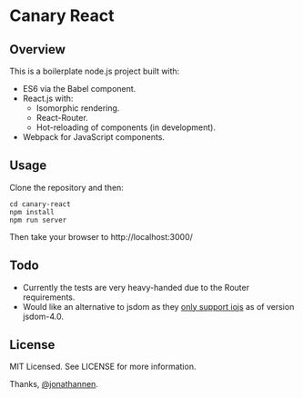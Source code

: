 # Canary React

## Overview

This is a boilerplate node.js project built with:

- ES6 via the Babel component.
- React.js with:
	- Isomorphic rendering.
	- React-Router.
	- Hot-reloading of components (in development).
- Webpack for JavaScript components.

## Usage

Clone the repository and then:

	cd canary-react
	npm install
	npm run server

Then take your browser to http://localhost:3000/

## Todo

- Currently the tests are very heavy-handed due to the Router requirements.
- Would like an alternative to jsdom as they [only support iojs](https://github.com/tmpvar/jsdom/issues/1047) as of version jsdom-4.0.

## License
MIT Licensed. See LICENSE for more information.

Thanks, [@jonathannen](http://twitter.com/jonathannen).
